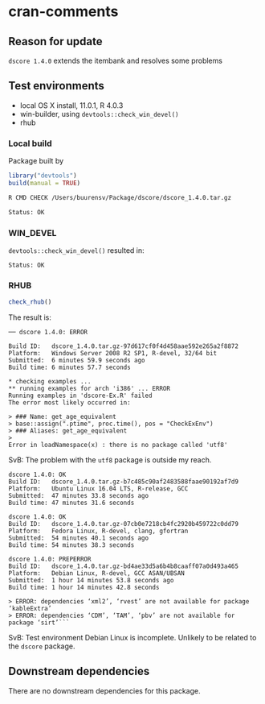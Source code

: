 cran-comments
================

## Reason for update

`dscore 1.4.0` extends the itembank and resolves some problems

## Test environments

-   local OS X install, 11.0.1, R 4.0.3
-   win-builder, using `devtools::check_win_devel()`
-   rhub

### Local build

Package built by

``` r
library("devtools")
build(manual = TRUE)
```

``` bash
R CMD CHECK /Users/buurensv/Package/dscore/dscore_1.4.0.tar.gz

Status: OK
```

### WIN\_DEVEL

`devtools::check_win_devel()` resulted in:

    Status: OK

### RHUB

``` r
check_rhub()
```

The result is:

    ── dscore 1.4.0: ERROR

    Build ID:   dscore_1.4.0.tar.gz-97d617cf0f4d458aae592e265a2f8872
    Platform:   Windows Server 2008 R2 SP1, R-devel, 32/64 bit
    Submitted:  6 minutes 59.9 seconds ago
    Build time: 6 minutes 57.7 seconds

    * checking examples ...
    ** running examples for arch 'i386' ... ERROR
    Running examples in 'dscore-Ex.R' failed
    The error most likely occurred in:

    > ### Name: get_age_equivalent
    > base::assign(".ptime", proc.time(), pos = "CheckExEnv")
    > ### Aliases: get_age_equivalent
    > 
    Error in loadNamespace(x) : there is no package called 'utf8'

SvB: The problem with the `utf8` package is outside my reach.

    dscore 1.4.0: OK
    Build ID:   dscore_1.4.0.tar.gz-b7c485c90af2483588faae90192af7d9
    Platform:   Ubuntu Linux 16.04 LTS, R-release, GCC
    Submitted:  47 minutes 33.8 seconds ago
    Build time: 47 minutes 31.6 seconds

    dscore 1.4.0: OK
    Build ID:   dscore_1.4.0.tar.gz-07cb0e7218cb4fc2920b459722c0dd79
    Platform:   Fedora Linux, R-devel, clang, gfortran
    Submitted:  54 minutes 40.1 seconds ago
    Build time: 54 minutes 38.3 seconds

    dscore 1.4.0: PREPERROR
    Build ID:   dscore_1.4.0.tar.gz-bd4ae33d5a6b4b8caaff07a0d493a465
    Platform:   Debian Linux, R-devel, GCC ASAN/UBSAN
    Submitted:  1 hour 14 minutes 53.8 seconds ago
    Build time: 1 hour 14 minutes 42.8 seconds

    > ERROR: dependencies ‘xml2’, ‘rvest’ are not available for package ‘kableExtra’
    > ERROR: dependencies ‘CDM’, ‘TAM’, ‘pbv’ are not available for package ‘sirt’```

SvB: Test environment Debian Linux is incomplete. Unlikely to be related
to the `dscore` package.

## Downstream dependencies

There are no downstream dependencies for this package.
